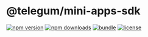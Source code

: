 # @telegum/mini-apps-sdk

[![npm version][npm-version-src]][npm-version-href]
[![npm downloads][npm-downloads-src]][npm-downloads-href]
[![bundle][bundle-src]][bundle-href]
[![license][license-src]][license-href]

<!-- Badges -->

[npm-version-src]: https://img.shields.io/npm/v/%40telegum%2Fmini-apps-sdk?style=flat&label=npm&labelColor=18181b&color=e23f79
[npm-version-href]: https://npmjs.com/package/@telegum/mini-apps-sdk
[npm-downloads-src]: https://img.shields.io/npm/dm/%40telegum%2Fmini-apps-sdk?style=flat&label=downloads&labelColor=18181b&color=e23f79
[npm-downloads-href]: https://npmjs.com/package/@telegum/mini-apps-sdk
[bundle-src]: https://img.shields.io/bundlephobia/minzip/%40telegum%2Fmini-apps-sdk?style=flat&label=minzip&labelColor=18181b&color=e23f79
[bundle-href]: https://bundlephobia.com/package/@telegum/mini-apps-sdk
[license-src]: https://img.shields.io/github/license/telegum/mini-apps?style=flat&label=license&labelColor=18181b&color=e23f79
[license-href]: https://github.com/telegum/mini-apps/blob/main/LICENSE
